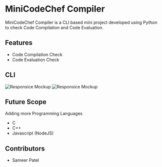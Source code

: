 # MiniCodeChef Compiler

MiniCodeChef Compiler is a CLI based mini project developed using Python to check Code Compilation and Code Evaluation.

## Features 
- Code Compilation Check
- Code Evaluation Check

## CLI
![Responsice Mockup](https://github.com/sameer-patel-dev/Repo/blob/master/images/1.PNG)
![Responsice Mockup](https://github.com/sameer-patel-dev/Repo/blob/master/images/2.PNG)

## Future Scope
Adding more Programming Languages
  - C
  - C++
  - Javascript (NodeJS)

## Contributors
 - Sameer Patel




